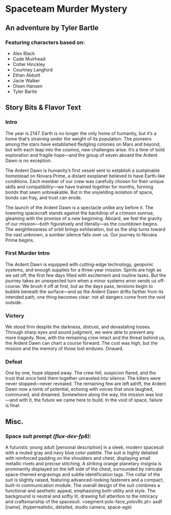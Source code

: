 # Spaceteam Murder Mystery

## An adventure by Tyler Bartle

### Featuring characters based on:
- Alex Black
- Cade Muirhead
- Colter Hinckley
- Courtney Langford
- Ethan Abbott
- Jacie Walker
- Olsen Hansen
- Tyler Bartle

## Story Bits & Flavor Text

### Intro

The year is 2147. Earth is no longer the only home of humanity, but it’s a home that’s straining under the weight of its population. The pioneers among the stars have established fledgling colonies on Mars and beyond, but with each leap into the cosmos, new challenges arise. It’s a time of bold exploration and fragile hope—and the group of seven aboard the Ardent Dawn is no exception.

The Ardent Dawn is humanity’s first vessel sent to establish a sustainable homestead on Novara Prime, a distant exoplanet believed to have Earth-like conditions. Each member of our crew was carefully chosen for their unique skills and compatibility—we have trained together for months, forming bonds that seem unbreakable. But in the unyielding isolation of space, bonds can fray, and trust can erode.

The launch of the Ardent Dawn is a spectacle unlike any before it. The towering spacecraft stands against the backdrop of a crimson sunrise, gleaming with the promise of a new beginning. Aboard, we feel the gravity of our mission—both figuratively and literally—as the countdown begins. The weightlessness of orbit brings exhilaration, but as the ship turns toward the vast unknown, a somber silence falls over us. Our journey to Novara Prime begins.

### First Murder Intro

The Ardent Dawn is equipped with cutting-edge technology, geoponic systems, and enough supplies for a three-year mission. Spirits are high as we set off, the first few days filled with excitement and routine tasks. But the journey takes an unexpected turn when a minor systems error sends us off-course. We brush it off at first, but as the days pass, tensions begin to bubble beneath the surface—and as the Ardent Dawn drifts farther from its intended path, one thing becomes clear: not all dangers come from the void outside.

### Victory

We stood firm despite the darkness, distrust, and devastating losses. Through sharp eyes and sound judgment, we were able to prevent any more tragedy. Now, with the remaining crew intact and the threat behind us, the Ardent Dawn can chart a course forward. The cost was high, but the mission and the memory of those lost endures. Onward.

### Defeat

One by one, hope slipped away. The crew fell, suspicion flared, and the trust that once held them together unraveled into silence. The killers were never stopped—never revealed. The remaining few are left adrift, the Ardent Dawn now a tomb of potential, echoing with voices that once laughed, communed, and dreamed. Somewhere along the way, the mission was lost—and with it, the future we came here to build. In the void of space, failure is final.

## Misc.

### Space suit prompt *(flux-dev-fp8)*:

A futuristic young adult [personal description] in a sleek, modern spacesuit with a muted gray and navy blue color palette. The suit is highly detailed with reinforced padding on the shoulders and chest, displaying small metallic rivets and precise stitching. A striking orange planetary insignia is prominently displayed on the left side of the chest, surrounded by intricate space-themed engravings and subtle identification tags. The collar of the suit is slightly raised, featuring advanced-looking fasteners and a compact, built-in communication module. The overall design of the suit combines a functional and aesthetic appeal, emphasizing both utility and style. The background is neutral and softly lit, drawing full attention to the intricacy and craftsmanship of the spacesuit. \<segment:yolo-face_yolov9c.pt> asdf [name]. (hyperrealistic, detailed, studio camera, space-age)